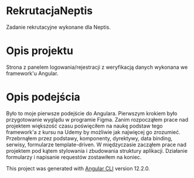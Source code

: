 # RekrutacjaNeptis
Zadanie rekrutacyjne wykonane dla Neptis.

# Opis projektu
Strona z panelem logowania/rejestracji z weryfikacją danych wykonana we framework'u Angular.

# Opis podejścia
Było to moje pierwsze podejście do Angulara.
Pierwszym krokiem było przygotowanie wyglądu w programie Figma.
Zanim rozpocząłem prace nad projektem większość czasu poświęciłem na naukę podstaw tego framework'a z kursu na Udemy by możliwie jak najwięcej go zrozumieć.
Przebrnąłem przez podstawy, komponenty, dyrektywy, data binding, serwisy, formularze template-driven. W międzyczasie zacząłem prace nad projektem pod kątem stylowania i zbudowania struktury aplikacji. Działanie formularzy i napisanie requestów zostawiłem na koniec.

This project was generated with [Angular CLI](https://github.com/angular/angular-cli) version 12.2.0.
